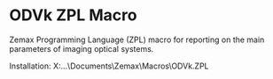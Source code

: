 # ODVk ZPL Macro
Zemax Programming Language (ZPL) macro for reporting on the main parameters of imaging optical systems.

Installation: X:\...\Documents\Zemax\Macros\ODVk.ZPL
